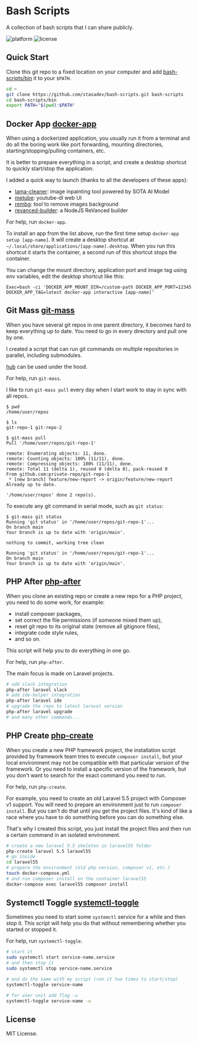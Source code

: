 # Bash Scripts

A collection of bash scripts that I can share publicly.

![platform](https://img.shields.io/badge/platform-Linux-blue.svg)
![license](https://img.shields.io/github/license/stasadev/bash-scripts)

## Quick Start

Clone this git repo to a fixed location on your computer and add [bash-scripts/bin](bin) it to your `$PATH`.

```bash
cd ~
git clone https://github.com/stasadev/bash-scripts.git bash-scripts
cd bash-scripts/bin
export PATH="$(pwd):$PATH"
```

## Docker App [docker-app](docker_app.sh)

When using a dockerized application, you usually run it from a terminal and do all the boring work like port forwarding, mounting directories, starting/stopping/pulling containers, etc.

It is better to prepare everything in a script, and create a desktop shortcut to quickly start/stop the application.

I added a quick way to launch (thanks to all the developers of these apps):
* [lama-cleaner](https://github.com/Sanster/lama-cleaner): image inpainting tool powered by SOTA AI Model
* [metube](https://github.com/alexta69/metube): youtube-dl web UI
* [rembg](https://github.com/danielgatis/rembg): tool to remove images background
* [revanced-builder](https://github.com/reisxd/revanced-builder): a NodeJS ReVanced builder

For help, run `docker-app`.

To install an app from the list above, run the first time setup `docker-app setup [app-name]`. It will create a desktop shortcut at `~/.local/share/applications/[app-name].desktop`. When you run this shortcut it starts the container, a second run of this shortcut stops the container.

You can change the mount directory, application port and image tag using env variables, edit the desktop shortcut like this:

```text
Exec=bash -ci 'DOCKER_APP_MOUNT_DIR=/custom-path DOCKER_APP_PORT=12345 DOCKER_APP_TAG=latest docker-app interactive [app-name]'
```

## Git Mass [git-mass](git_mass.sh)

When you have several git repos in one parent directory, it becomes hard to keep everything up to date. You need to go in every directory and pull one by one.

I created a script that can run git commands on multiple repositories in parallel, including submodules.

[hub](https://github.com/github/hub) can be used under the hood.

For help, run `git-mass`.

I like to run `git-mass pull` every day when I start work to stay in sync with all repos.

```text
$ pwd
/home/user/repos

$ ls
git-repo-1 git-repo-2

$ git-mass pull
Pull '/home/user/repos/git-repo-1'

remote: Enumerating objects: 11, done.
remote: Counting objects: 100% (11/11), done.
remote: Compressing objects: 100% (11/11), done.
remote: Total 11 (delta 1), reused 0 (delta 0), pack-reused 0
From github.com:private-repo/git-repo-1
 * [new branch] feature/new-report -> origin/feature/new-report
Already up to date.

'/home/user/repos' done 2 repo(s).
```

To execute any git command in serial mode, such as `git status`:

```text
$ git-mass git status
Running 'git status' in '/home/user/repos/git-repo-1'...
On branch main
Your branch is up to date with 'origin/main'.

nothing to commit, working tree clean

Running 'git status' in '/home/user/repos/git-repo-1'...
On branch main
Your branch is up to date with 'origin/main'.
```

## PHP After [php-after](php_after.sh)

When you clone an existing repo or create a new repo for a PHP project, you need to do some work, for example:

* install composer packages,
* set correct the file permissions (if someone mixed them up),
* reset git repo to its original state (remove all gitignore files),
* integrate code style rules,
* and so on.

This script will help you to do everything in one go.

For help, run `php-after`.

The main focus is made on Laravel projects.

```bash
# add slack integration
php-after laravel slack
# add ide-helper integration
php-after laravel ide
# upgrade the repo to latest laravel version
php-after laravel upgrade
# and many other commands...
```

## PHP Create [php-create](php_create.sh)

When you create a new PHP framework project, the installation script provided by framework team tries to execute `composer install`, but your local environment may not be compatible with that particular version of the framework. Or you need to install a specific version of the framework, but you don't want to search for the exact command you need to run.

For help, run `php-create`.

For example, you need to create an old Laravel 5.5 project with Composer v1 support. You will need to prepare an environment just to run `composer install`. But you can't do that until you get the project files. It's kind of like a race where you have to do something before you can do something else.

That's why I created this script, you just install the project files and then run a certain command in an isolated environment.

```bash
# create a new laravel 5.5 skeleton in laravel55 folder
php-create laravel 5.5 laravel55
# go inside
cd laravel55
# prepare the environment (old php version, composer v1, etc.)
touch docker-compose.yml
# and run composer install on the container laravel55
docker-compose exec laravel55 composer install
```

## Systemctl Toggle [systemctl-toggle](systemctl_toggle.sh)

Sometimes you need to start some `systemctl` service for a while and then stop it. This script will help you do that without remembering whether you started or stopped it.

For help, run `systemctl-toggle`.

```bash
# start it
sudo systemctl start service-name.service
# and then stop it
sudo systemctl stop service-name.service

# and do the same with my script (run it two times to start/stop)
systemctl-toggle service-name

# for user unit add flag -u
systemctl-toggle service-name -u
```

## License

MIT License.
